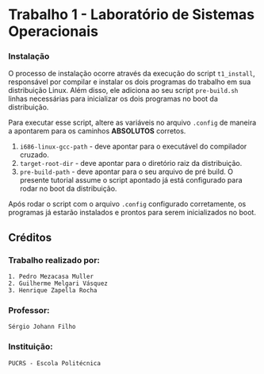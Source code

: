 # Trabalho 1 - Laboratório de Sistemas Operacionais

### Instalação

O processo de instalação ocorre através da execução do script `t1_install`, responsável 
por compilar e instalar os dois programas do trabalho em sua distribuição Linux. Além disso,
ele adiciona ao seu script `pre-build.sh` linhas necessárias para inicializar os dois
programas no boot da distribuição.

Para executar esse script, altere as variáveis no arquivo `.config` de maneira a 
apontarem para os caminhos **ABSOLUTOS** corretos.

1. `i686-linux-gcc-path` - deve apontar para o executável do compilador cruzado.
2. `target-root-dir` - deve apontar para o diretório raiz da distribuição.
3. `pre-build-path` - deve apontar para o seu arquivo de pré build. O presente
                      tutorial assume o script apontado já está configurado para
                      rodar no boot da distribuição.

Após rodar o script com o arquivo `.config` configurado corretamente, os programas já
estarão instalados e prontos para serem inicializados no boot.

## Créditos

### Trabalho realizado por:

    1. Pedro Mezacasa Muller
    2. Guilherme Melgari Vásquez
    3. Henrique Zapella Rocha

### Professor: 
    Sérgio Johann Filho

### Instituição:
    PUCRS - Escola Politécnica
